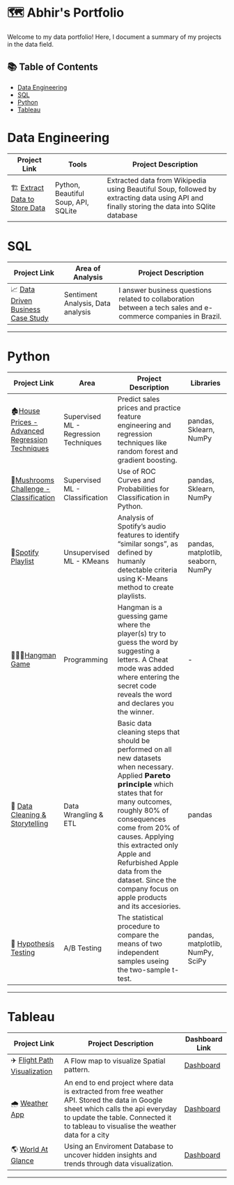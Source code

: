 # 🗺 Abhir's Portfolio

Welcome to my data portfolio! Here, I document a summary of my projects in the data field. 

## 📚 Table of Contents
- [Data Engineering](#data-engineering)
- [SQL](#sql)
- [Python](#python)
- [Tableau](#tableau)  

# Data Engineering

| Project Link | Tools | Project Description | 
|---|---|---|
| 🏗 [Extract Data to Store Data](https://github.com/abhirbhandary/Data_Engineering/blob/main/Data_Pipeline.ipynb) |Python, Beautiful Soup, API, SQLite | Extracted data from Wikipedia using Beautiful Soup, followed by extracting data using API and finally storing the data into SQlite database |
<!--
| 🐶 [Dog Adoption](https://github.com/katiehuangx/data-engineering/tree/main/Dog%20Adoption) | Mar 2023 |Python, PostgreSQL, Jupyter Notebook | Designed, created, and deployed a custom data model for a dog adoption data set using Python and PostgreSQL on Jupyter Notebook. |

***
-->
# SQL

| Project Link | Area of Analysis | Project Description | 
|---|---|---|
| 📈 [Data Driven Business Case Study](https://github.com/abhirbhandary/Data-Driven-Business-Case-Study/blob/main/README.md) | Sentiment Analysis, Data analysis | I answer business questions related to collaboration between a tech sales and e-commerce companies in Brazil. |  
<!--
| 💡 [8-Week SQL Challenges](https://github.com/katiehuangx/8-Week-SQL-Challenge) | Data analysis, data cleaning, data transformation | This repo serves as the solution for the 8 case studies from the [#8WeekSQLChallenge](https://8weeksqlchallenge.com). It showcases my ability to tackle various SQL challenges and demonstrates my proficiency in SQL query writing and problem-solving skills. | 
| 📈 [Data Driven Business Case Study](https://github.com/katiehuangx/Serious-SQL-Apprenticeship/blob/main/Health%20Analytics%20Mini%20Case%20Study.md) | Sentiment Analysis, Data analysis | I answer business questions related to collaboration between a tech sales and e-commerce companies in Brazil. |  
-->
<!--
| 🦠 [Covid-19 and the Impact on Malaysia Stock Market](https://github.com/katiehuangx/Covid-19-and-Impact-on-Malaysia-stock-market) | Data cleaning, data analysis | A project close to 🏡 home. Inspired by Alex Freberg's [Data Exploration Project](https://www.youtube.com/watch?v=qfyynHBFOsM&list=PLUaB-1hjhk8H48Pj32z4GZgGWyylqv85f&index=1), I analysed global and local Covid-19 cases & the impact on Malaysia stock market from Jan 2020 to Jul 2021 using SQL and Tableau. |  

-->

***

# Python

| Project Link | Area | Project Description | Libraries |    
|---|---|---|---|
| 🏚️[House Prices - Advanced Regression Techniques](https://github.com/abhirbhandary/Python/blob/main/Housing_price_prediction_competition.ipynb) |  Supervised ML - Regression Techniques | Predict sales prices and practice feature engineering and regression techniques like random forest and gradient boosting.| pandas, Sklearn, NumPy |    
| 🍄[Mushrooms Challenge - Classification](https://github.com/abhirbhandary/Python/blob/main/Mushrooms_Challenge.ipynb) |  Supervised ML - Classification | Use of ROC Curves and Probabilities for Classification in Python.| pandas, Sklearn, NumPy |  
| 🎵[Spotify Playlist](https://github.com/abhirbhandary/Python/blob/main/KMeans.ipynb) |  Unsupervised ML - KMeans | Analysis of Spotify’s audio features to identify “similar songs”, as defined by humanly detectable criteria using K-Means method to create playlists.| pandas, matplotlib, seaborn, NumPy |    
| 👨🏾‍💻[Hangman Game](https://github.com/abhirbhandary/Python/blob/main/Hangman_game_.ipynb) | Programming | Hangman is a guessing game where the player(s) try to guess the word by suggesting a letters. A Cheat mode was added where entering the secret code reveals the word and declares you the winner.| - |      
| 🧹 [Data Cleaning & Storytelling](https://github.com/abhirbhandary/Python/blob/main/Data_Cleaning_with_Pandas.ipynb) | Data Wrangling & ETL | Basic data cleaning steps that should be performed on all new datasets when necessary. Applied 𝗣𝗮𝗿𝗲𝘁𝗼 𝗽𝗿𝗶𝗻𝗰𝗶𝗽𝗹𝗲 which states that for many outcomes, roughly 80% of consequences come from 20% of causes. Applying this extracted only Apple and Refurbished Apple data from the dataset. Since the company focus on apple products and its accesiories. | pandas |   
| 🧪 [Hypothesis Testing](https://github.com/abhirbhandary/Python/blob/main/Hypothesis_Testing_2_Sample_t_test.ipynb) | A/B Testing | The statistical procedure to compare the means of two independent samples useing the two-sample t-test. |  pandas, matplotlib, NumPy, SciPy |   
<!--
| 🍷 [Wine Quality](https://github.com/katiehuangx/Udacity-Data-Analyst-Nanodegree/blob/main/Case%20Study%201%20-%20Analysing%20Wine%20Quality.ipynb) | Data Wrangling & EDA | A study on red and white wine samples and understanding whether certain types of wine and their qualities (alcohol level, sugar content and acidity level) are associated with higher wine quality. | pandas, matplotlib |   
| 🌤 [Explore Weather Trends](https://github.com/katiehuangx/Udacity-Data-Analyst-Nanodegree/blob/main/Project%201%20-%20Explore%20Weather%20Trends.ipynb) | Time-series analysis | In this time-series analysis, I use moving average method to analyze local and global temperature data and compare the temperature trends where I live to overall global temperature trends. | pandas, matplotlib |
| 🛍 [Super Store Analysis](https://github.com/katiehuangx/Super-Store-Analysis/blob/main/Super_Store_Analysis.ipynb) | EDA | Analysis of sales data to find out highest revenue and profit product categories and top customer segments. | pandas, matplotlib, seaborn |
| 🏃🏻‍♀️ [Bellabeat Fitness Tracking Analysis](https://github.com/katiehuangx/Google-Data-Analytics-Capstone/blob/main/bellabeat-data-analysis.ipynb) | EDA | Discovered insights into whether users are using the FitBit app for tracking health habits, their frequency of usage across the week and whether there is correlation between the hours logged, number of steps taken and calories burnt. | pandas, matplotlib, seaborn |
-->
***

# Tableau

| Project Link | Project Description | Dashboard Link |
|---|---|---|
| ✈️ [Flight Path Visualization](https://public.tableau.com/views/Weather_16971135075160/Dashboard1?:language=en-US&:display_count=n&:origin=viz_share_link) | A Flow map to visualize Spatial pattern. | [Dashboard](https://public.tableau.com/app/profile/abhir.bhandary/viz/Flight_16984781777970/Dashboard1) | 
| 🌧 [Weather App](https://public.tableau.com/views/Weather_16971135075160/Dashboard1?:language=en-US&:display_count=n&:origin=viz_share_link) | An end to end project where data is extracted from free weather API. Stored the data in Google sheet which calls the api everyday to update the table. Connected it to tableau to visualise the weather data for a city | [Dashboard](https://public.tableau.com/views/Weather_16971135075160/Dashboard1?:language=en-US&publish=yes&:display_count=n&:origin=viz_share_link) | 
| 🌎 [World At Glance](https://public.tableau.com/app/profile/abhir.bhandary/viz/WorldAtGlance/Dashboard1) | Using an Enviroment Database to uncover hidden insights and trends through data visualization.| [Dashboard](https://public.tableau.com/app/profile/abhir.bhandary/viz/WorldAtGlance/Dashboard1) | 

***
<!--
# Katie's Guides

## 📚 SQL Resources

Looking to learn SQL for data analysis but don't know where to start? 

Check out [my post](https://www.linkedin.com/posts/katiehuangx_sql-for-data-analysis-udacity-free-courses-activity-6838753919229931520-u44C) on LinkedIn where I've compiled a comprehensive list of free SQL resources! From YouTube videos to interactive websites, courses, practice sites, and projects, this list has got you covered.

<knb><img width="535" alt="Screenshot 2021-09-29 at 9 28 28 PM" src="https://user-images.githubusercontent.com/81607668/135277994-a45a6cf2-becc-464b-a0c3-5315bef99f33.png"></knb>

## 👩🏻‍💻 Transition into Data Analytics Guide

Are you keen on pursuing a career in data analytics, but feeling lost on how to take the first steps?

Explore my comprehensive repo [here](https://github.com/katiehuangx/Transition-into-Data-Analytics), which contains all the essential resources you require to develop the technical expertise in SQL, Python, and Tableau!

## ✏️ How to Create a GitHub Portfolio

Are you new to GitHub and wondering how to showcase your coding skills to potential employers or clients? Look no further! 

My step-by-step tutorial [here](https://github.com/katiehuangx/How-to-Create-a-GitHub-Portfolio/blob/main/README.md) will guide you through creating a professional portfolio on GitHub.

In my guide, you will learn:
- How to create your profile on GitHub and add relevant information
- How to customize Markdown files to create a visually appealing portfolio
- How to create a new repository for each project and add project details and code
- Follow these steps and you'll have an impressive portfolio to showcase your coding projects in no time!

***
-->
